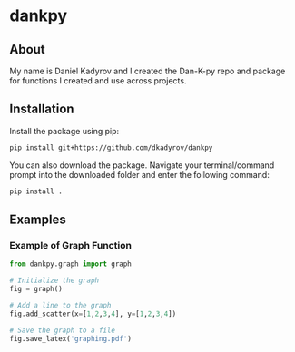 # dankpy

## About

My name is Daniel Kadyrov and I created the Dan-K-py repo and package for functions I created and use across projects. 

## Installation

Install the package using pip:

```bash
pip install git+https://github.com/dkadyrov/dankpy
```

You can also download the package. Navigate your terminal/command prompt into the downloaded folder and enter the following command:

```bash
pip install . 
```
## Examples

### Example of Graph Function

```python
from dankpy.graph import graph 

# Initialize the graph
fig = graph()

# Add a line to the graph
fig.add_scatter(x=[1,2,3,4], y=[1,2,3,4])

# Save the graph to a file
fig.save_latex('graphing.pdf')
```